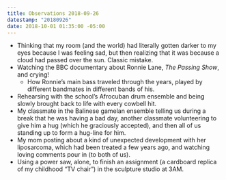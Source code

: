 ```yaml
---
title: Observations 2018-09-26
datestamp: "20180926"
date: 2018-10-01 01:35:00 -05:00
---
```


- Thinking that my room (and the world) had literally gotten darker to my eyes because I was feeling sad, but then realizing that it was because a cloud had passed over the sun. Classic mistake.
- Watching the BBC documentary about Ronnie Lane, *The Passing Show*, and crying!
	- How Ronnie’s main bass traveled through the years, played by different bandmates in different bands of his.
- Rehearsing with the school’s Afrocuban drum ensemble and being slowly brought back to life with every cowbell hit.
- My classmate in the Balinese gamelan ensemble telling us during a break that he was having a bad day, another classmate volunteering to give him a hug (which he graciously accepted), and then all of us standing up to form a hug-line for him.
- My mom posting about a kind of unexpected development with her liposarcoma, which had been treated a few years ago, and watching loving comments pour in (to both of us).
- Using a power saw, alone, to finish an assignment (a cardboard replica of my childhood “TV chair”) in the sculpture studio at 3AM.
